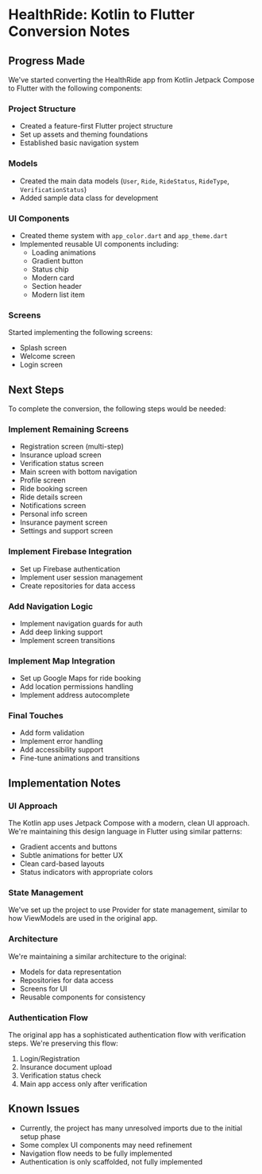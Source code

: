# HealthRide: Kotlin to Flutter Conversion Notes

## Progress Made

We've started converting the HealthRide app from Kotlin Jetpack Compose to Flutter with the following components:

### Project Structure
- Created a feature-first Flutter project structure
- Set up assets and theming foundations
- Established basic navigation system

### Models
- Created the main data models (`User`, `Ride`, `RideStatus`, `RideType`, `VerificationStatus`)
- Added sample data class for development

### UI Components
- Created theme system with `app_color.dart` and `app_theme.dart`
- Implemented reusable UI components including:
  - Loading animations
  - Gradient button
  - Status chip
  - Modern card
  - Section header
  - Modern list item

### Screens
Started implementing the following screens:
- Splash screen
- Welcome screen
- Login screen

## Next Steps

To complete the conversion, the following steps would be needed:

### Implement Remaining Screens
- Registration screen (multi-step)
- Insurance upload screen
- Verification status screen
- Main screen with bottom navigation
- Profile screen
- Ride booking screen
- Ride details screen
- Notifications screen
- Personal info screen
- Insurance payment screen
- Settings and support screen

### Implement Firebase Integration
- Set up Firebase authentication
- Implement user session management
- Create repositories for data access

### Add Navigation Logic
- Implement navigation guards for auth
- Add deep linking support
- Implement screen transitions

### Implement Map Integration
- Set up Google Maps for ride booking
- Add location permissions handling
- Implement address autocomplete

### Final Touches
- Add form validation
- Implement error handling
- Add accessibility support
- Fine-tune animations and transitions

## Implementation Notes

### UI Approach
The Kotlin app uses Jetpack Compose with a modern, clean UI approach. We're maintaining this design language in Flutter using similar patterns:

- Gradient accents and buttons
- Subtle animations for better UX
- Clean card-based layouts
- Status indicators with appropriate colors

### State Management
We've set up the project to use Provider for state management, similar to how ViewModels are used in the original app.

### Architecture
We're maintaining a similar architecture to the original:
- Models for data representation
- Repositories for data access
- Screens for UI
- Reusable components for consistency

### Authentication Flow
The original app has a sophisticated authentication flow with verification steps. We're preserving this flow:
1. Login/Registration
2. Insurance document upload
3. Verification status check
4. Main app access only after verification

## Known Issues
- Currently, the project has many unresolved imports due to the initial setup phase
- Some complex UI components may need refinement
- Navigation flow needs to be fully implemented
- Authentication is only scaffolded, not fully implemented 
